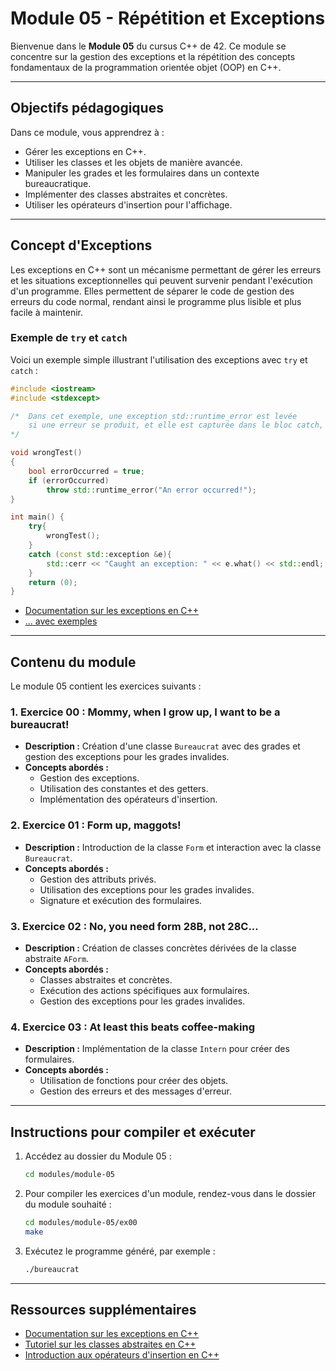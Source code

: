 # Module 05 - Répétition et Exceptions

Bienvenue dans le **Module 05** du cursus C++ de 42. Ce module se concentre sur la gestion des exceptions et la répétition des concepts fondamentaux de la programmation orientée objet (OOP) en C++.

---

## Objectifs pédagogiques

Dans ce module, vous apprendrez à :

- Gérer les exceptions en C++.
- Utiliser les classes et les objets de manière avancée.
- Manipuler les grades et les formulaires dans un contexte bureaucratique.
- Implémenter des classes abstraites et concrètes.
- Utiliser les opérateurs d'insertion pour l'affichage.

---

## Concept d'Exceptions

Les exceptions en C++ sont un mécanisme permettant de gérer les erreurs et les situations exceptionnelles qui peuvent survenir pendant l'exécution d'un programme. Elles permettent de séparer le code de gestion des erreurs du code normal, rendant ainsi le programme plus lisible et plus facile à maintenir.

### Exemple de `try` et `catch`

Voici un exemple simple illustrant l'utilisation des exceptions avec `try` et `catch` :

```cpp
#include <iostream>
#include <stdexcept>

/*	Dans cet exemple, une exception std::runtime_error est levée 
	si une erreur se produit, et elle est capturée dans le bloc catch, où un message d'erreur est affiché. 
*/

void wrongTest()
{
    bool errorOccurred = true;
    if (errorOccurred)
        throw std::runtime_error("An error occurred!");
}

int main() {
    try{
        wrongTest();
    }
	catch (const std::exception &e){
        std::cerr << "Caught an exception: " << e.what() << std::endl;
    }
    return (0);
}
```
- [Documentation sur les exceptions en C++](https://en.cppreference.com/w/cpp/error/exception)
- [... avec exemples](https://www.w3schools.com/cpp/cpp_exceptions.asp)


---

## Contenu du module

Le module 05 contient les exercices suivants :

### 1. **Exercice 00 : Mommy, when I grow up, I want to be a bureaucrat!**
   - **Description :** Création d'une classe `Bureaucrat` avec des grades et gestion des exceptions pour les grades invalides.
   - **Concepts abordés :**
     - Gestion des exceptions.
     - Utilisation des constantes et des getters.
     - Implémentation des opérateurs d'insertion.

### 2. **Exercice 01 : Form up, maggots!**
   - **Description :** Introduction de la classe `Form` et interaction avec la classe `Bureaucrat`.
   - **Concepts abordés :**
     - Gestion des attributs privés.
     - Utilisation des exceptions pour les grades invalides.
     - Signature et exécution des formulaires.

### 3. **Exercice 02 : No, you need form 28B, not 28C...**
   - **Description :** Création de classes concrètes dérivées de la classe abstraite `AForm`.
   - **Concepts abordés :**
     - Classes abstraites et concrètes.
     - Exécution des actions spécifiques aux formulaires.
     - Gestion des exceptions pour les grades invalides.

### 4. **Exercice 03 : At least this beats coffee-making**
   - **Description :** Implémentation de la classe `Intern` pour créer des formulaires.
   - **Concepts abordés :**
     - Utilisation de fonctions pour créer des objets.
     - Gestion des erreurs et des messages d'erreur.

---

## Instructions pour compiler et exécuter

1. Accédez au dossier du Module 05 :
   ```bash
   cd modules/module-05

2. Pour compiler les exercices d'un module, rendez-vous dans le dossier du module souhaité :
   ```bash
   cd modules/module-05/ex00
   make

3. Exécutez le programme généré, par exemple :
   ```bash
   ./bureaucrat

---

## Ressources supplémentaires

- [Documentation sur les exceptions en C++](https://en.cppreference.com/w/cpp/error/exception)
- [Tutoriel sur les classes abstraites en C++](https://www.learncpp.com/cpp-tutorial/abstract-classes/)
- [Introduction aux opérateurs d'insertion en C++](https://www.learncpp.com/cpp-tutorial/overloading-the-io-operators/)
